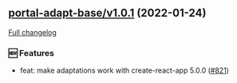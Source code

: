 ## [portal-adapt-base/v1.0.1](https://github.com/liferay/liferay-frontend-projects/tree/portal-adapt-base/v1.0.1) (2022-01-24)

[Full changelog](https://github.com/liferay/liferay-frontend-projects/compare/portal-adapt-base/v1.0.0...portal-adapt-base/v1.0.1)

### :new: Features

-   feat: make adaptations work with create-react-app 5.0.0 ([\#821](https://github.com/liferay/liferay-frontend-projects/pull/821))
